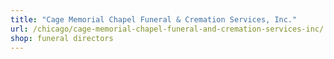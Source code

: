 ```yaml
---
title: "Cage Memorial Chapel Funeral & Cremation Services, Inc."
url: /chicago/cage-memorial-chapel-funeral-and-cremation-services-inc/
shop: funeral directors
---
```

